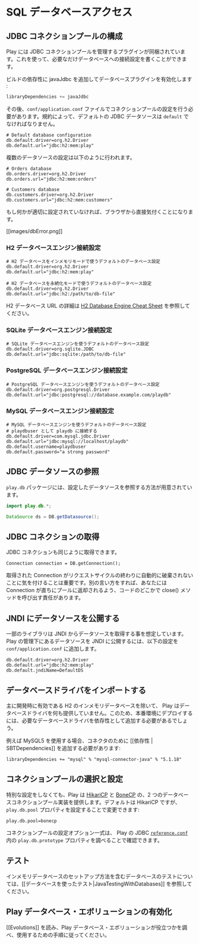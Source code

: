 <!--- Copyright (C) 2009-2015 Typesafe Inc. <http://www.typesafe.com> -->
<!--
# Accessing an SQL database
-->
# SQL データベースアクセス

<!--
## Configuring JDBC connection pools
-->
## JDBC コネクションプールの構成

<!--
Play provides a plugin for managing JDBC connection pools. You can configure as many databases as you need.
-->
Play には JDBC コネクションプールを管理するプラグインが同梱されています。これを使って、必要なだけデータベースへの接続設定を書くことができます。

<!--
To enable the database plugin add javaJdbc in your build dependencies :
-->
ビルドの依存性に javaJdbc を追加してデータベースプラグインを有効化します :

```scala
libraryDependencies += javaJdbc
```

<!--
Then you must configure a connection pool in the `conf/application.conf` file. By convention the default JDBC data source must be called `default`:
-->
その後、`conf/application.conf` ファイルでコネクションプールの設定を行う必要があります。規約によって、デフォルトの JDBC データソースは `default` でなければなりません。

```properties
# Default database configuration
db.default.driver=org.h2.Driver
db.default.url="jdbc:h2:mem:play"
```

<!--
To configure several data sources:
-->
複数のデータソースの設定は以下のように行われます。

```properties
# Orders database
db.orders.driver=org.h2.Driver
db.orders.url="jdbc:h2:mem:orders"

# Customers database
db.customers.driver=org.h2.Driver
db.customers.url="jdbc:h2:mem:customers"
```

<!--
If something isn’t properly configured, you will be notified directly in your browser:
-->
もし何かが適切に設定されていなければ、ブラウザから直接気付くことになります。

[[images/dbError.png]]

<!--
### H2 database engine connection properties
-->
### H2 データベースエンジン接続設定

<!--
```properties
# Default database configuration using H2 database engine in an in-memory mode
db.default.driver=org.h2.Driver
db.default.url="jdbc:h2:mem:play"
```
-->
```properties
# H2 データベースをインメモリモードで使うデフォルトのデータベース設定
db.default.driver=org.h2.Driver
db.default.url="jdbc:h2:mem:play"
```

<!--
```properties
# Default database configuration using H2 database engine in a persistent mode
db.default.driver=org.h2.Driver
db.default.url="jdbc:h2:/path/to/db-file"
```
-->
```properties
# H2 データベースを永続化モードで使うデフォルトのデータベース設定
db.default.driver=org.h2.Driver
db.default.url="jdbc:h2:/path/to/db-file"
```

<!--
The details of the H2 database URLs are found from [H2 Database Engine Cheat Sheet](http://www.h2database.com/html/cheatSheet.html).
-->
H2 データベース URL の詳細は [H2 Database Engine Cheat Sheet](http://www.h2database.com/html/cheatSheet.html) を参照してください。

<!--
### SQLite database engine connection properties
-->
### SQLite データベースエンジン接続設定

<!--
```properties
# Default database configuration using SQLite database engine
db.default.driver=org.sqlite.JDBC
db.default.url="jdbc:sqlite:/path/to/db-file"
```
-->
```properties
# SQLite データベースエンジンを使うデフォルトのデータベース設定
db.default.driver=org.sqlite.JDBC
db.default.url="jdbc:sqlite:/path/to/db-file"
```

<!--
### PostgreSQL database engine connection properties
-->
### PostgreSQL データベースエンジン接続設定

<!--
```properties
# Default database configuration using PostgreSQL database engine
db.default.driver=org.postgresql.Driver
db.default.url="jdbc:postgresql://database.example.com/playdb"
```
-->
```properties
# PostgreSQL データベースエンジンを使うデフォルトのデータベース設定
db.default.driver=org.postgresql.Driver
db.default.url="jdbc:postgresql://database.example.com/playdb"
```

<!--
### MySQL database engine connection properties
-->
### MySQL データベースエンジン接続設定

<!--
```properties
# Default database configuration using MySQL database engine
# Connect to playdb as playdbuser
db.default.driver=com.mysql.jdbc.Driver
db.default.url="jdbc:mysql://localhost/playdb"
db.default.username=playdbuser
db.default.password="a strong password"
```
-->
```properties
# MySQL データベースエンジンを使うデフォルトのデータベース設定
# playdbuser として playdb に接続する
db.default.driver=com.mysql.jdbc.Driver
db.default.url="jdbc:mysql://localhost/playdb"
db.default.username=playdbuser
db.default.password="a strong password"
```

<!--
## Accessing the JDBC datasource
-->
## JDBC データソースの参照

<!--
The `play.db` package provides access to the configured data sources:
-->
`play.db` パッケージには、設定したデータソースを参照する方法が用意されています。

```java
import play.db.*;

DataSource ds = DB.getDatasource();
```

<!--
## Obtaining a JDBC connection
-->
## JDBC コネクションの取得

<!--
You can retrieve a JDBC connection the same way:
-->
JDBC コネクションも同じように取得できます。

```
Connection connection = DB.getConnection();
```
<!--
It is important to note that resulting Connections are not automatically disposed at the end of the request cycle. In other words, you are responsible for calling their close() method somewhere in your code so that they can be immediately returned to the pool.
-->
取得された Connection がリクエストサイクルの終わりに自動的に破棄されないことに気を付けることは重要です。別の言い方をすれば、あなたには Connection が直ちにプールに返却されるよう、コードのどこかで close() メソッドを呼び出す責任があります。

<!--
## Exposing the datasource through JNDI
-->
## JNDI にデータソースを公開する

<!--
Some libraries expect to retrieve the `Datasource` reference from JNDI. You can expose any Play managed datasource via JDNI by adding this configuration in `conf/application.conf`:
-->
一部のライブラリは JNDI からデータソースを取得する事を想定しています。 Play の管理下にあるデータソースを JNDI に公開するには、以下の設定を `conf/application.conf` に追加します。

```
db.default.driver=org.h2.Driver
db.default.url="jdbc:h2:mem:play"
db.default.jndiName=DefaultDS
```

<!--
## Importing a Database Driver
-->
## データベースドライバをインポートする

<!--
Other than for the h2 in-memory database, useful mostly in development mode, Play does not provide any database drivers. Consequently, to deploy in production you will have to add your database driver as an application dependency.
-->
主に開発時に有効である H2 のインメモリデータベースを除いて、 Play はデータベースドライバを何も提供していません。このため、本番環境にデプロイするには、必要なデータベースドライバを依存性として追加する必要があるでしょう。

<!--
For example, if you use MySQL5, you need to add a [[dependency| SBTDependencies]] for the connector:
-->
例えば MySQL5 を使用する場合、コネクタのために [[依存性 | SBTDependencies]] を追加する必要があります:

```
libraryDependencies += "mysql" % "mysql-connector-java" % "5.1.18"
```

<!--
## Selecting and configuring the connection pool
-->
## コネクションプールの選択と設定

<!--
Out of the box, Play provides two database connection pool implementations, [HikariCP](https://github.com/brettwooldridge/HikariCP) and [BoneCP](http://jolbox.com/).  The default is HikariCP, but this can be changed by setting the `play.db.pool` property:
-->
特別な設定をしなくても、Play は [HikariCP](https://github.com/brettwooldridge/HikariCP) と [BoneCP](http://jolbox.com/) の、2 つのデータベースコネクションプール実装を提供します。デフォルトは HikariCP ですが、`play.db.pool` プロパティを設定することで変更できます:

```
play.db.pool=bonecp
```

<!--
The full range of configuration options for connection pools can be found by inspecting the `play.db.prototype` property in Play's JDBC [`reference.conf`](resources/confs/play-jdbc/reference.conf).
-->
コネクションプールの設定オプション一式は、 Play の JDBC [`reference.conf`](resources/confs/play-jdbc/reference.conf) 内の `play.db.prototype` プロパティを調べることで確認できます。

<!--
## Testing
-->
## テスト

<!--
For information on testing with databases, including how to setup in-memory databases and, see [[Testing With Databases|JavaTestingWithDatabases]].
-->
インメモリデータベースのセットアップ方法を含むデータベースのテストについては、[[データベースを使ったテスト|JavaTestingWithDatabases]] を参照してください。

<!--
## Enabling Play database evolutions
-->
## Play データベース・エボリューションの有効化

<!--
Read [[Evolutions]] to find out what Play database evolutions are useful for, and follow the instructions for using it.
-->
[[Evolutions]] を読み、Play データベース・エボリューションが役立つかを調べ、使用するための手順に従ってください。
